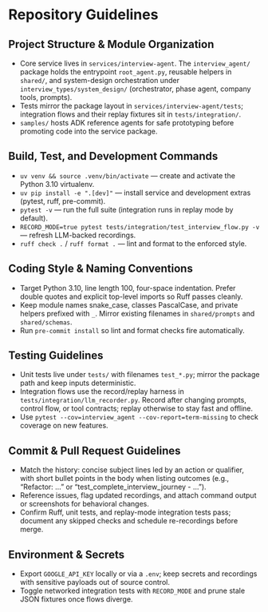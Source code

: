 # Repository Guidelines

## Project Structure & Module Organization
- Core service lives in `services/interview-agent`. The `interview_agent/` package holds the entrypoint `root_agent.py`, reusable helpers in `shared/`, and system-design orchestration under `interview_types/system_design/` (orchestrator, phase agent, company tools, prompts).
- Tests mirror the package layout in `services/interview-agent/tests`; integration flows and their replay fixtures sit in `tests/integration/`.
- `samples/` hosts ADK reference agents for safe prototyping before promoting code into the service package.

## Build, Test, and Development Commands
- `uv venv && source .venv/bin/activate` — create and activate the Python 3.10 virtualenv.
- `uv pip install -e ".[dev]"` — install service and development extras (pytest, ruff, pre-commit).
- `pytest -v` — run the full suite (integration runs in replay mode by default).
- `RECORD_MODE=true pytest tests/integration/test_interview_flow.py -v` — refresh LLM-backed recordings.
- `ruff check .` / `ruff format .` — lint and format to the enforced style.

## Coding Style & Naming Conventions
- Target Python 3.10, line length 100, four-space indentation. Prefer double quotes and explicit top-level imports so Ruff passes cleanly.
- Keep module names snake_case, classes PascalCase, and private helpers prefixed with `_`. Mirror existing filenames in `shared/prompts` and `shared/schemas`.
- Run `pre-commit install` so lint and format checks fire automatically.

## Testing Guidelines
- Unit tests live under `tests/` with filenames `test_*.py`; mirror the package path and keep inputs deterministic.
- Integration flows use the record/replay harness in `tests/integration/llm_recorder.py`. Record after changing prompts, control flow, or tool contracts; replay otherwise to stay fast and offline.
- Use `pytest --cov=interview_agent --cov-report=term-missing` to check coverage on new features.

## Commit & Pull Request Guidelines
- Match the history: concise subject lines led by an action or qualifier, with short bullet points in the body when listing outcomes (e.g., “Refactor: …” or “test_complete_interview_journey - …”).
- Reference issues, flag updated recordings, and attach command output or screenshots for behavioral changes.
- Confirm Ruff, unit tests, and replay-mode integration tests pass; document any skipped checks and schedule re-recordings before merge.

## Environment & Secrets
- Export `GOOGLE_API_KEY` locally or via a `.env`; keep secrets and recordings with sensitive payloads out of source control.
- Toggle networked integration tests with `RECORD_MODE` and prune stale JSON fixtures once flows diverge.
